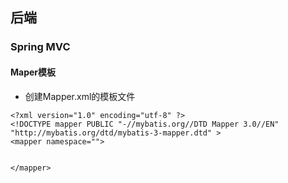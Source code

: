## 后端

### Spring MVC

#### Maper模板

- 创建Mapper.xml的模板文件

```xml-dtd
<?xml version="1.0" encoding="utf-8" ?>
<!DOCTYPE mapper PUBLIC "-//mybatis.org//DTD Mapper 3.0//EN" "http://mybatis.org/dtd/mybatis-3-mapper.dtd" >
<mapper namespace="">
    
    
</mapper>
```



